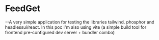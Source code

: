 # FeedGet

--A very simple application for testing the libraries tailwind. phosphor and headlessui/react. In this poc I'm also using vite (a simple build tool for frontend pre-configured dev server + bundler combo)
